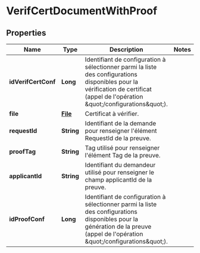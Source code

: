 # VerifCertDocumentWithProof

## Properties
Name | Type | Description | Notes
------------ | ------------- | ------------- | -------------
**idVerifCertConf** | **Long** | Identifiant de configuration à sélectionner parmi la liste des configurations disponibles pour la vérification de certificat (appel de l&#x27;opération \&quot;/configurations\&quot;). | 
**file** | [**File**](File.md) | Certificat à vérifier. | 
**requestId** | **String** | Identifiant de la demande pour renseigner l&#x27;élément RequestId de la preuve. | 
**proofTag** | **String** | Tag utilisé pour renseigner l&#x27;élément Tag de la preuve. | 
**applicantId** | **String** | Identifiant du demandeur utilisé pour renseigner le champ applicantId de la preuve. | 
**idProofConf** | **Long** | Identifiant de configuration à sélectionner parmi la liste des configurations disponibles pour la génération de la preuve (appel de l&#x27;opération \&quot;/configurations\&quot;). | 
